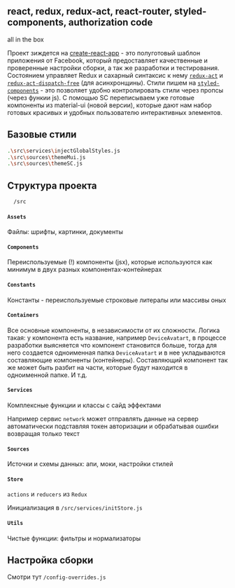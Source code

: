 ## react, redux, redux-act, react-router, styled-components, authorization code
all in the box

Проект зиждется на [create-react-app](https://github.com/facebookincubator/create-react-app) - это полуготовый шаблон приложения от Facebook, который предоставляет качественные и проверенные настройки сборки, а так же разработки и тестирования.
Состоянием управляет Redux и сахарный синтаксис к нему [`redux-act`](https://www.npmjs.com/package/redux-act) и [`redux-act-dispatch-free`](https://www.npmjs.com/package/redux-act-dispatch-free) (для асинхронщины).
Стили пишем на [`styled-components`](https://www.styled-components.com/) - это позволяет удобно контролировать стили через пропсы (через функии js). С помощью SC переписываем уже готовые компоненты из material-ui (новой версии), которые дают нам набор готовых красивых и удобных пользователю интерактивных элементов.


## Базовые стили
```bash
.\src\services\injectGlobalStyles.js
.\src\sources\themeMui.js
.\src\sources\themeSC.js
```

## Структура проекта
```bash
  /src
```

#### `Assets`
Файлы: шрифты, картинки, документы

#### `Components`
Переиспользуемые (!) компоненты (jsx), которые используются как минимум в двух разных компонентах-контейнерах

#### `Constants`
Константы - переиспользуемые строковые литералы или массивы оных

#### `Containers`
Все основные компоненты, в независимости от их сложности. Логика такая: у компонента есть название, например `DeviceAvatart`, в процессе разработки выясняется что компонент становится больше, тогда для него создается одноименная папка `DeviceAvatart` и в нее укладываются составляющие компоненты (контейнеры). Составляющий компонент так же может быть разбит на части, которые будут находится в одноименной папке. И т.д.

#### `Services`
Комплексные функции и классы с сайд эффектами

Например сервис `network` может отправлять данные на сервер автоматически подставляя токен авторизации и обрабатывая ошибки возвращая только текст

#### `Sources`
Источки и схемы данных: апи, моки, настройки стилей

#### `Store`
`actions` и `reducers` из `Redux`

Инициализация в `/src/services/initStore.js`

#### `Utils`
Чистые функции: фильтры и нормализаторы

## Настройка сборки
Смотри тут `/config-overrides.js`
